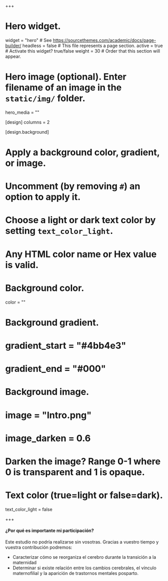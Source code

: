 +++
# Hero widget.
widget = "hero"  # See https://sourcethemes.com/academic/docs/page-builder/
headless = false  # This file represents a page section.
active = true  # Activate this widget? true/false
weight = 30  # Order that this section will appear.

# Hero image (optional). Enter filename of an image in the `static/img/` folder.
hero_media = ""
 
 [design]
  columns = 2

[design.background]
  # Apply a background color, gradient, or image.
  #   Uncomment (by removing `#`) an option to apply it.
  #   Choose a light or dark text color by setting `text_color_light`.
  #   Any HTML color name or Hex value is valid.

  # Background color.
  color = ""
  
  # Background gradient.
  # gradient_start = "#4bb4e3"
  # gradient_end = "#000"
  
  # Background image.
  # image = "Intro.png"
  # image_darken = 0.6  
  # Darken the image? Range 0-1 where 0 is transparent and 1 is opaque.

  # Text color (true=light or false=dark).
  text_color_light = false


+++

#### ¿Por qué es importante mi participación?

Este estudio no podría realizarse sin vosotras. Gracias a vuestro tiempo y vuestra contribución podremos:

* Caracterizar cómo se reorganiza el cerebro durante la transición a la maternidad
* Determinar si existe relación entre los cambios cerebrales, el vínculo maternofilial y la aparición de trastornos mentales posparto. 
